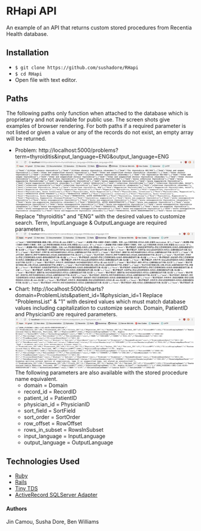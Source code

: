 # RHapi API

An example of an API that returns custom stored procedures from Recentia Health database.

## Installation
* `$ git clone https://github.com/sushadore/RHapi`
* `$ cd RHapi`
* Open file with text editor.

## Paths
The following paths only function when attached to the database which is proprietary and not available for public use. The screen shots give examples of browser rendering.
For both paths if a required parameter is not listed or given a value or any of the records do not exist, an empty array will be returned.
* Problem: http://localhost:5000/problems?term=thyroiditis&input_language=ENG&output_language=ENG
![marshmallow](public/images/problem_ENG.png)
Replace "thyroiditis" and "ENG" with the desired values to customize search. Term, InputLanguage & OutputLanguage are required parameters.
![marshmallow](public/images/problem_CHI.png)
* Chart:
http://localhost:5000/charts?domain=ProblemLists&patient_id=1&physician_id=1
Replace "ProblemsList" & "1" with desired values which must match database values including capitalization to customize search. Domain, PatientID and PhysicianID are required parameters.
![marshmallow](public/images/chart.png)
The following parameters are also available with the stored procedure name equivalent.
  * domain = Domain
  * record_id = RecordID
  * patient_id = PatientID
  * physician_id = PhysicianID
  * sort_field = SortField
  * sort_order = SortOrder
  * row_offset = RowOffset
  * rows_in_subset = RowsInSubset
  * input_language = InputLanguage
  * output_language = OutputLanguage

## Technologies Used
* [Ruby](https://www.ruby-lang.org/en/downloads/)
* [Rails](http://rubyonrails.org/)
* [Tiny TDS](https://github.com/rails-sqlhserver/tiny_tds)
* [ActiveRecord SQLServer Adapter](https://github.com/rails-sqlserver/activerecord-sqlserver-adapter)

#### Authors
Jin Camou, Susha Dore, Ben Williams
